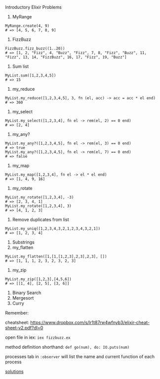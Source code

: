 Introductory Elixir Problems

1. MyRange
```
MyRange.create(4, 9)
# => [4, 5, 6, 7, 8, 9]
```
1. FizzBuzz
```
FizzBuzz.fizz_buzz((1..20))
# => [1, 2, "Fizz", 4, "Buzz", "Fizz", 7, 8, "Fizz", "Buzz", 11, "Fizz", 13, 14, "FizzBuzz", 16, 17, "Fizz", 19, "Buzz"]
```
1. Sum list 
```
MyList.sum([1,2,3,4,5])
# => 15
```
1. my_reduce
```
MyList.my_reduce([1,2,3,4,5], 3, fn (el, acc) -> acc = acc * el end)
# => 360
```
1. my_select
```
MyList.my_select([1,2,3,4], fn el -> rem(el, 2) == 0 end)
# => [2, 4]
```
1. my_any?
```
MyList.my_any?([1,2,3,4,5], fn el -> rem(el, 3) == 0 end)
# => true
MyList.my_any?([1,2,3,4,5], fn el -> rem(el, 7) == 0 end)
# => false
```
1. my_map
```
MyList.my_map([1,2,3,4], fn el -> el * el end)
# => [1, 4, 9, 16]
```
1. my_rotate
```
MyList.my_rotate([1,2,3,4], -3)
# => [2, 3, 4, 1]
MyList.my_rotate([1,2,3,4], 3) 
# => [4, 1, 2, 3]
```
1. Remove duplicates from list
```
MyList.my_uniq([1,2,3,4,3,2,1,2,3,4,3,2,1])
# => [1, 2, 3, 4]
```
1. Substrings
1. my_flatten
```
MyList.my_flatten([1,[1,[1,2,3],2,3],2,3], [])
# => [1, 1, 1, 2, 3, 2, 3, 2, 3]
```
1. my_zip
```
MyList.my_zip([1,2,3],[4,5,6])
# => [[1, 4], [2, 5], [3, 6]]
```
1. Binary Search
1. Mergesort
1. Curry

Remember:

cheatsheet: https://www.dropbox.com/s/lr1t87rw4wfnyb3/elixir-cheat-sheet-v2.pdf?dl=0

open file in iex: `iex fizzbuzz.ex`

method definition shorthand: `def go(num), do: IO.puts(num)`

processes tab in `:observer` will list the name and current function of each
process

[solutions](./intro_elixir_solutions.md)